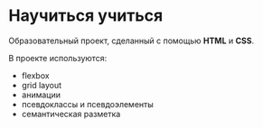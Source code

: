 # Научиться учиться
Образовательный проект, сделанный с помощью **HTML** и **CSS**.

В проекте используются:
* flexbox
* grid layout
* анимации
* псевдоклассы и псевдоэлементы
* семантическая разметка
